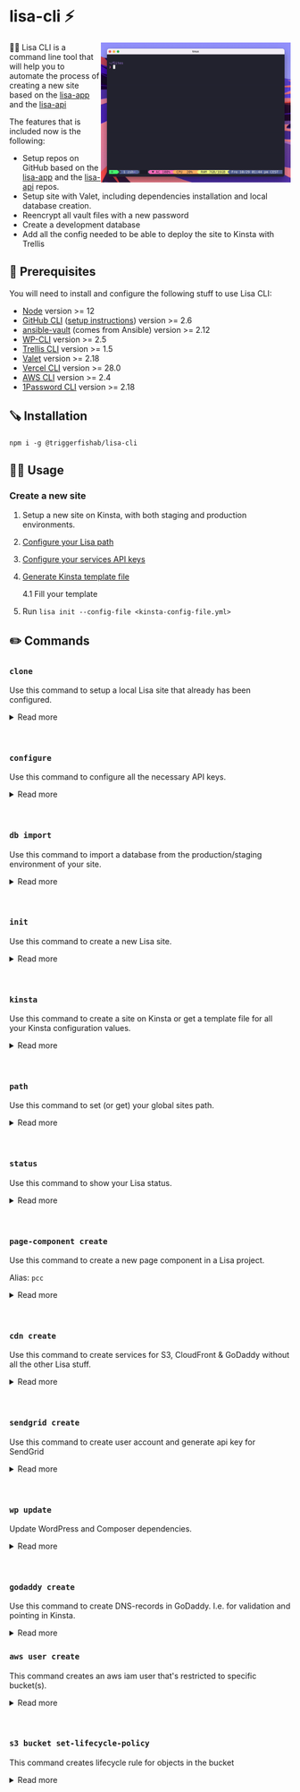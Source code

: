 # lisa-cli ⚡️
<img align="right" src="./docs/assets/lisa-init.gif"  height="250" />

💁‍♀️ Lisa CLI is a command line tool that will help you to automate the process of creating a new site based on the [lisa-app](https://github.com/triggerfishab/lisa-app) and the [lisa-api](https://github.com/triggerfishab/lisa-api)

The features that is included now is the following:
* Setup repos on GitHub based on the [lisa-app](https://github.com/triggerfishab/lisa-app) and the [lisa-api](https://github.com/triggerfishab/lisa-api) repos.
* Setup site with Valet, including dependencies installation and local database creation.
* Reencrypt all vault files with a new password
* Create a development database
* Add all the config needed to be able to deploy the site to Kinsta with Trellis

## 🔧 Prerequisites
You will need to install and configure the following stuff to use Lisa CLI:
* [Node](https://nodejs.org/en/) version >= 12
* [GitHub CLI](https://github.com/cli/cli) ([setup instructions](https://cli.github.com/manual/)) version >= 2.6
* [ansible-vault](https://docs.ansible.com/ansible/2.9/user_guide/vault.html) (comes from Ansible) version >= 2.12
* [WP-CLI](https://wp-cli.org/) version >= 2.5
* [Trellis CLI](https://github.com/roots/trellis-cli) version >= 1.5
* [Valet](https://laravel.com/docs/8.x/valet) version >= 2.18
* [Vercel CLI](https://vercel.com/cli) version >= 28.0
* [AWS CLI](https://aws.amazon.com/cli/) version >= 2.4
* [1Password CLI](https://developer.1password.com/docs/cli) version >= 2.18

## 🪚 Installation
```npm i -g @triggerfishab/lisa-cli```

## 🏃‍♂️ Usage
### Create a new site

1. Setup a new site on Kinsta, with both staging and production environments.
2. [Configure your Lisa path](#path)
3. [Configure your services API keys](#configure)
4. [Generate Kinsta template file](#kinsta)

	4.1 Fill your template
5. Run `lisa init --config-file <kinsta-config-file.yml>`

## ✏️ Commands

### `clone`
Use this command to setup a local Lisa site that already has been configured.
<details>
<summary>Read more</summary>
<p>
If you want to setup an already existing Lisa site for local development, you can just run the following command:

Example: `lisa clone`
</p>
</details>

&nbsp;

### `configure`
Use this command to configure all the necessary API keys.
<details>
<summary>Read more</summary>
<p>
Before setting up your first site, you will need to run this command to enter all the necessary API keys that the program uses. All of these can be found in the "Lisa CLI" item in 1Password.

Example: `lisa configure [service]`

If you've entered incorrect values or need to change them, use the `--reset` option below. _💡 Pass an argument for which service to configure to not reset all of them._

#### `--reset`
Use this option with the `configure` command to reset your previously configured API keys.

Example: `lisa configure --reset`

#### `[service]`
Use this argument for which service to configure, available services: `aws`, `godaddy`, `sendgrid`
</p>
</details>

&nbsp;

### `db import`
Use this command to import a database from the production/staging environment of your site.
<details>
<summary>Read more</summary>
<p>
Use this command to import a database from the production/staging environment of the site that you're working on. A prompt will ask you whether you will import it from staging or production

This command will ask for the project name and try to find the correct repos that you should use. If not the correct repos are found, the prompt will let you specify them manually.
</p>
</details>

&nbsp;

### `init`
Use this command to create a new Lisa site.
<details>
<summary>Read more</summary>
<p>
This command will create a new Lisa site for you. You will get both a WordPress API and a Next.js application for the frontend.

The following will be included:
* GitHub repos
* Amazon AWS S3 bucket for media handling
* Amazon AWS Cloudfront CDN for media files
* GoDaddy records for DNS
* Sendgrid subuser for email sending

When the command is done, you will have the following on your computer:
* API site linked to Valet on the domain https://{projectName}-api.test
* Next.js frontend app on http://localhost:3000

#### `-c, --config-file`
Specify the location of your Kinsta config file that you have created via the command `lisa kinsta`
</p>
</details>

&nbsp;

### `kinsta`
Use this command to create a site  on Kinsta or get a template file for all your Kinsta configuration values.
<details>
<summary>Read more</summary>
<p>
Use this command to create a site  on Kinsta or get a template file for all your Kinsta configuration values.

Example: `lisa kinsta [action]`


`create`
After the site has been created, an email will be sent to the provided email address.

`show-config`
After the file has been created, update all existing values with the corresponding values from the site at Kinsta that you created earlier.
</p>
</details>

&nbsp;

### `path`
Use this command to set (or get) your global sites path.
<details>
<summary>Read more</summary>
<p>
Use this command to set (or get) your global sites path. This needs to be set to inform Lisa CLI where to do it's 🪄magic🪄.

Example: `lisa path [path]`

#### `[path]`
Specify a path to set that as your Lisa path. If not specified, you will be given your current Lisa path as output instead.
</p>
</details>

&nbsp;

### `status`
Use this command to show your Lisa status.
<details>
<summary>Read more</summary>
<p>
Use this command to show your Lisa status. You will get output including your current Lisa path and all versions of your packages.

Example: `lisa status`
</p>
</details>

&nbsp;

### `page-component create`
Use this command to create a new page component in a Lisa project.

Alias: `pcc`
<details>
<summary>Read more</summary>
<p>
Use this command to create a new page component in a Lisa project.

It will create basic ACF fields in the api, create a GraphQL fragment, type definitions and a base component in the app.

Example: `lisa page-component create`
</p>
</details>

&nbsp;

### `cdn create`
Use this command to create services for S3, CloudFront & GoDaddy without all the other Lisa stuff.

<details>
<summary>Read more</summary>
<p>

Example: `lisa cdn create`
</p>
</details>

&nbsp;

### `sendgrid create`
Use this command to create user account and generate api key for SendGrid

<details>
<summary>Read more</summary>
<p>

Example: `lisa sendgrid create`
</p>
</details>

&nbsp;

### `wp update`
Update WordPress and Composer dependencies.
<details>
<summary>Read more</summary>
<p>

Example: `lisa wp update`
</p>
</details>

&nbsp;
### `godaddy create`
Use this command to create DNS-records in GoDaddy. I.e. for validation and pointing in Kinsta.

<details>
<summary>Read more</summary>
<p>

Example: `lisa godaddy create`
</p>
</details>

### `aws user create`
This command creates an aws iam user that's restricted to specific bucket(s).
<details>
<summary>Read more</summary>
<p>
 Once the user's been created access keys will be generated and stored in the AWS vault in 1password. Copy these keys and paste them in the vault-file of your site/project.

Example: `lisa aws user create`
</p>
</details>

&nbsp;

### `s3 bucket set-lifecycle-policy`
This command creates lifecycle rule for objects in the bucket
<details>
<summary>Read more</summary>
<p>
Create lifecycle rule for dealing with deletion of non-current versions of objects after 1 day. Objects with a delete flag will be removed after 30 days.

Example: `lisa s3 bucket set-lifecycle-policy`
</p>
</details>

&nbsp;

